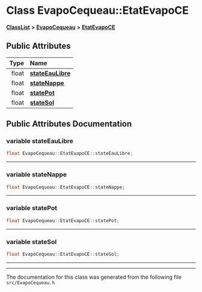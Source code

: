 

# Class EvapoCequeau::EtatEvapoCE



[**ClassList**](annotated.md) **>** [**EvapoCequeau**](classEvapoCequeau.md) **>** [**EtatEvapoCE**](classEvapoCequeau_1_1EtatEvapoCE.md)


























## Public Attributes

| Type | Name |
| ---: | :--- |
|  float | [**stateEauLibre**](#variable-stateeaulibre)  <br> |
|  float | [**stateNappe**](#variable-statenappe)  <br> |
|  float | [**statePot**](#variable-statepot)  <br> |
|  float | [**stateSol**](#variable-statesol)  <br> |












































## Public Attributes Documentation




### variable stateEauLibre 

```C++
float EvapoCequeau::EtatEvapoCE::stateEauLibre;
```




<hr>



### variable stateNappe 

```C++
float EvapoCequeau::EtatEvapoCE::stateNappe;
```




<hr>



### variable statePot 

```C++
float EvapoCequeau::EtatEvapoCE::statePot;
```




<hr>



### variable stateSol 

```C++
float EvapoCequeau::EtatEvapoCE::stateSol;
```




<hr>

------------------------------
The documentation for this class was generated from the following file `src/EvapoCequeau.h`


